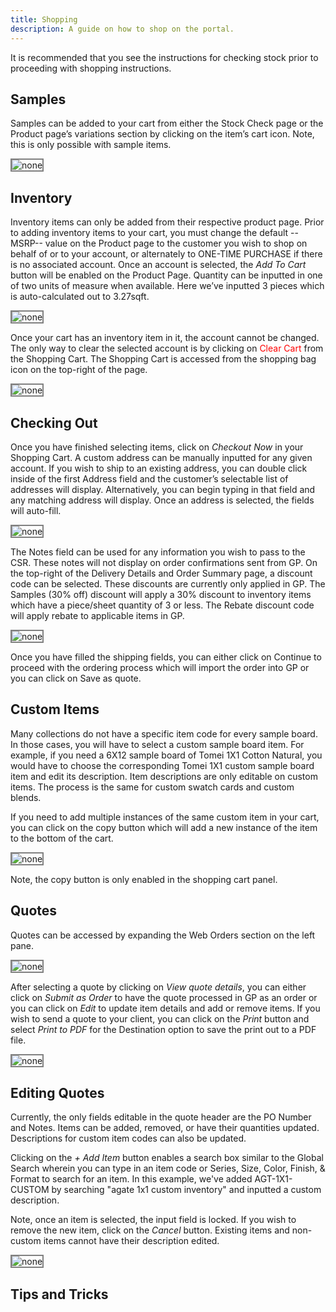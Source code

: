 ```yaml
---
title: Shopping
description: A guide on how to shop on the portal.
---
```


It is recommended that you see the instructions for checking stock prior to proceeding with shopping instructions.


## Samples

Samples can be added to your cart from either the Stock Check page or the Product page’s variations section by clicking on the item’s cart icon. Note, this is only possible with sample items.

<img src="/docs/assets/images/agt_1x1_amalfi_prl_shop_swatch.png" alt="none" style="border: 2px solid  gray;">

## Inventory

Inventory items can only be added from their respective product page. Prior to adding inventory items to your cart, you must change the default --MSRP-- value on the Product page to the customer you wish to shop on behalf of or to your account, or alternately to ONE-TIME PURCHASE if there is no associated account.
Once an account is selected, the <i>Add To Cart</i> button will be enabled on the Product Page. Quantity can be inputted in one of two units of measure when available. Here we’ve inputted 3 pieces which is auto-calculated out to 3.27sqft.

<img src="/docs/assets/images/agt_1x1_amalfi_prl_shop_inventory.png" alt="none" style="border: 2px solid  gray;">
<br>

Once your cart has an inventory item in it, the account cannot be changed. The only way to clear the selected account is by clicking on <span style="color:red">Clear Cart</span> from the Shopping Cart. The Shopping Cart is accessed from the shopping bag icon on the top-right of the page.

<img src="/docs/assets/images/shopping_cart_example.png" alt="none" style="border: 2px solid  gray;">

## Checking Out
Once you have finished selecting items, click on <i>Checkout Now</i> in your Shopping Cart.
A custom address can be manually inputted for any given account. If you wish to ship to an existing address, you can double click inside of the first Address field and the customer’s selectable list of addresses will display. Alternatively, you can begin typing in that field and any matching address will display. Once an address is selected, the fields will auto-fill.

<img src="/docs/assets/images/delivery_details_example.png" alt="none" style="border: 2px solid  gray;">


The Notes field can be used for any information you wish to pass to the CSR. These notes will not display on order confirmations sent from GP.
On the top-right of the Delivery Details and Order Summary page, a discount code can be selected. These discounts are currently only applied in GP. The Samples (30% off) discount will apply a 30% discount to inventory items which have a piece/sheet quantity of 3 or less. The Rebate discount code will apply rebate to applicable items in GP.

<img src="/docs/assets/images/discount_example.png" alt="none" style="border: 2px solid  gray;">

Once you have filled the shipping fields, you can either click on Continue to proceed with the ordering process which will import the order into GP or you can click on Save as quote.


## Custom Items

Many collections do not have a specific item code for every sample board. In those cases, you will have to select a custom sample board item. For example, if you need a 6X12 sample board of Tomei 1X1 Cotton Natural, you would have to choose the corresponding Tomei 1X1 custom sample board item and edit its description. 
Item descriptions are only editable on custom items.
The process is the same for custom swatch cards and custom blends.

If you need to add multiple instances of the same custom item in your cart, you can click on the copy button which will add a new instance of the item to the bottom of the cart.



<img src="/docs/assets/images/shopping_cart_custom_item_01.png" alt="none" style="border: 2px solid  gray;">

Note, the copy button is only enabled in the shopping cart panel.



## Quotes

Quotes can be accessed by expanding the Web Orders section on the left pane.

<img src="/docs/assets/images/quotes_sidebar_example.png" alt="none" style="border: 2px solid  gray;">


After selecting a quote by clicking on <i>View quote details</i>, you can either click on <i>Submit as Order</i> to have the quote processed in GP as an order or you can click on <i>Edit</i> to update item details and add or remove items. If you wish to send a quote to your client, you can click on the <i>Print</i> button and select <i>Print to PDF</i> for the Destination option to save the print out to a PDF file.

<img src="/docs/assets/images/quotes_details_example.png" alt="none" style="border: 2px solid  gray;">


## Editing Quotes

Currently, the only fields editable in the quote header are the PO Number and Notes. Items can be added, removed, or have their quantities updated.
Descriptions for custom item codes can also be updated.

Clicking on the <i>+ Add Item</i> button enables a search box similar to the Global Search wherein you can type in an item code or Series, Size, Color, Finish, & Format to search for an item.
In this example, we've added AGT-1X1-CUSTOM by searching "agate 1x1 custom inventory" and inputted a custom description.

Note, once an item is selected, the input field is locked. If you wish to remove the new item, click on the <i>Cancel</i> button. Existing items and non-custom items cannot have their description edited.

<img src="/docs/assets/images/agt_1x1_custom_example.png" alt="none" style="border: 2px solid  gray;">


## Tips and Tricks

